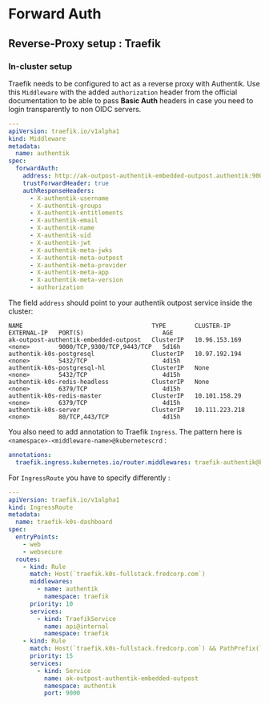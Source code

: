 # Forward Auth

## Reverse-Proxy setup : Traefik

### In-cluster setup

Traefik needs to be configured to act as a reverse proxy with Authentik. Use this `Middleware` with the added `authorization` header from the official documentation to be able to pass **Basic Auth** headers in case you need to login transparently to non OIDC servers.

```yaml
---
apiVersion: traefik.io/v1alpha1
kind: Middleware
metadata:
  name: authentik
spec:
  forwardAuth:
    address: http://ak-outpost-authentik-embedded-outpost.authentik:9000/outpost.goauthentik.io/auth/traefik
    trustForwardHeader: true
    authResponseHeaders:
      - X-authentik-username
      - X-authentik-groups
      - X-authentik-entitlements
      - X-authentik-email
      - X-authentik-name
      - X-authentik-uid
      - X-authentik-jwt
      - X-authentik-meta-jwks
      - X-authentik-meta-outpost
      - X-authentik-meta-provider
      - X-authentik-meta-app
      - X-authentik-meta-version
      - authorization
```

The field `address` should point to your authentik outpost service inside the cluster:

```console
NAME                                    TYPE        CLUSTER-IP       EXTERNAL-IP   PORT(S)                      AGE
ak-outpost-authentik-embedded-outpost   ClusterIP   10.96.153.169    <none>        9000/TCP,9300/TCP,9443/TCP   5d16h
authentik-k0s-postgresql                ClusterIP   10.97.192.194    <none>        5432/TCP                     4d15h
authentik-k0s-postgresql-hl             ClusterIP   None             <none>        5432/TCP                     4d15h
authentik-k0s-redis-headless            ClusterIP   None             <none>        6379/TCP                     4d15h
authentik-k0s-redis-master              ClusterIP   10.101.158.29    <none>        6379/TCP                     4d15h
authentik-k0s-server                    ClusterIP   10.111.223.218   <none>        80/TCP,443/TCP               4d15h
```

You also need to add annotation to Traefik `Ingress`. The pattern here is `<namespace>-<middleware-name>@kubernetescrd` :

```yaml
annotations:
  traefik.ingress.kubernetes.io/router.middlewares: traefik-authentik@kubernetescrd
```

For `IngressRoute` you have to specify differently :

```yaml
---
apiVersion: traefik.io/v1alpha1
kind: IngressRoute
metadata:
  name: traefik-k0s-dashboard
spec:
  entryPoints:
    - web
    - websecure
  routes:
    - kind: Rule
      match: Host(`traefik.k0s-fullstack.fredcorp.com`)
      middlewares:
        - name: authentik
          namespace: traefik
      priority: 10
      services:
        - kind: TraefikService
          name: api@internal
          namespace: traefik
    - kind: Rule
      match: Host(`traefik.k0s-fullstack.fredcorp.com`) && PathPrefix(`/outpost.goauthentik.io/`)
      priority: 15
      services:
        - kind: Service
          name: ak-outpost-authentik-embedded-outpost
          namespace: authentik
          port: 9000
```
